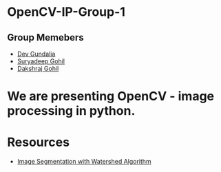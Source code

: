 # OpenCV-IP-Group-1



## Group Memebers 
- [Dev Gundalia](https://github.com/20CE034)
- [Suryadeep Gohil](https://github.com/Suryadeep02)
- [Dakshraj Gohil](https://github.com/dakshgohil22)

# We are presenting OpenCV - image processing in python.

# Resources 
- [Image Segmentation with Watershed Algorithm](https://docs.opencv.org/3.4/d7/d1b/group__imgproc__misc.html#ga3267243e4d3f95165d55a618c65ac6e1)
